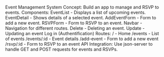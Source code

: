 Event Management System
Concept: Build an app to manage and RSVP to events.
Components:
EventList - Displays a list of upcoming events.
EventDetail - Shows details of a selected event.
AddEventForm - Form to add a new event.
RSVPForm - Form to RSVP to an event.
Navbar - Navigation for different routes.
Delete - Deleting an event.
Update - Updating an event
Log in (Authentification)
Routes:
/ - Home
/events - List of events
/events/:id - Event details
/add-event - Form to add a new event
/rsvp/:id - Form to RSVP to an event
API Integration:
Use json-server to handle GET and POST requests for events and RSVPs.